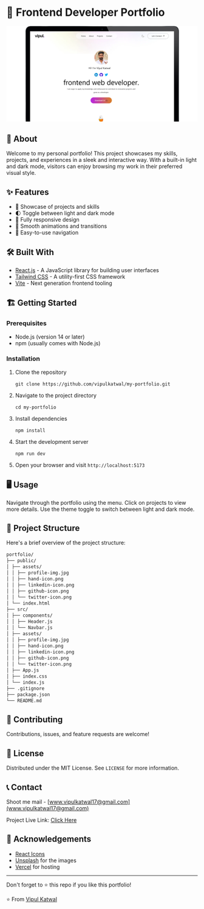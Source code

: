 # 🚀 Frontend Developer Portfolio


![Portfolio Screenshot](./public/my-portfolio.png)

## 🚀 About

Welcome to my personal portfolio! This project showcases my skills, projects, and experiences in a sleek and interactive way. With a built-in light and dark mode, visitors can enjoy browsing my work in their preferred visual style.

## ✨ Features

- 💼 Showcase of projects and skills
- 🌓 Toggle between light and dark mode
- 📱 Fully responsive design
- 🎨 Smooth animations and transitions
- 🔗 Easy-to-use navigation

## 🛠️ Built With

- [React.js](https://reactjs.org/) - A JavaScript library for building user interfaces
- [Tailwind CSS](https://tailwindcss.com/) - A utility-first CSS framework
- [Vite](https://vitejs.dev/) - Next generation frontend tooling

## 🏗️ Getting Started

### Prerequisites

- Node.js (version 14 or later)
- npm (usually comes with Node.js)

### Installation

1. Clone the repository
   ```
   git clone https://github.com/vipulkatwal/my-portfolio.git
   ```

2. Navigate to the project directory
   ```
   cd my-portfolio
   ```

3. Install dependencies
   ```
   npm install
   ```

4. Start the development server
   ```
   npm run dev
   ```

5. Open your browser and visit `http://localhost:5173`

## 🖥️ Usage

Navigate through the portfolio using the menu. Click on projects to view more details. Use the theme toggle to switch between light and dark mode.

## 📂 Project Structure

Here's a brief overview of the project structure:

```
portfolio/
├── public/
│ ├── assets/
│ │ ├── profile-img.jpg
│ │ ├── hand-icon.png
│ │ ├── linkedin-icon.png
│ │ ├── github-icon.png
│ │ └── twitter-icon.png
│ └── index.html
├── src/
│ ├── components/
│ │ ├── Header.js
│ │ └── Navbar.js
│ ├── assets/
│ │ ├── profile-img.jpg
│ │ ├── hand-icon.png
│ │ ├── linkedin-icon.png
│ │ ├── github-icon.png
│ │ └── twitter-icon.png
│ ├── App.js
│ ├── index.css
│ └── index.js
├── .gitignore
├── package.json
└── README.md
```

## 🤝 Contributing

Contributions, issues, and feature requests are welcome!


## 📜 License

Distributed under the MIT License. See `LICENSE` for more information.

## 📞 Contact

Shoot me mail  - [www.vipulkatwal17@gmail.com](www.vipulkatwal17@gmail.com)

Project Live Link: [Click Here]()

## 🙏 Acknowledgements

- [React Icons](https://react-icons.github.io/react-icons/)
- [Unsplash](https://unsplash.com) for the images
- [Vercel](https://vercel.com) for hosting

---

Don't forget to ⭐️ this repo if you like this portfolio!

⭐️ From [Vipul Katwal](https://github.com/vipulkatwal)